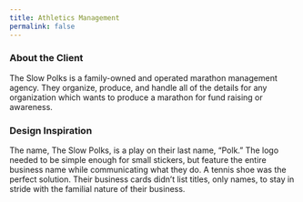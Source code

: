 ```yaml
---
title: Athletics Management
permalink: false
---
```


### About the Client

The Slow Polks is a family-owned and operated marathon management agency. They organize, produce, and handle all of the details for any organization which wants to produce a marathon for fund raising or awareness.

### Design Inspiration

The name, The Slow Polks, is a play on their last name, “Polk.” The logo needed to be simple enough for small stickers, but feature the entire business name while communicating what they do. A tennis shoe was the perfect solution. Their business cards didn’t list titles, only names, to stay in stride with the familial nature of their business.
